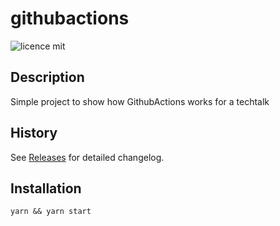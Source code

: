 # githubactions

![licence mit](https://img.shields.io/github/license/lucasstd/githubactions?color=bright-green&style=for-the-badge)

## Description
Simple project to show how GithubActions works for a techtalk

## History
See [Releases](https://github.com/lucasstd/githubactions/releases) for detailed changelog.

## Installation
```yarn && yarn start```
